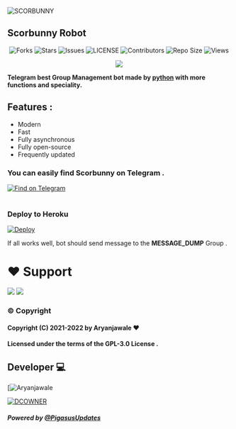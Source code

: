 ![SCORBUNNY](https://telegra.ph/file/2acc5c393ab48d22f4425.jpg) 

## Scorbunny Robot

<p align='center'>
  <img src="https://img.shields.io/github/forks/dcownerno1/SpideyRobot?style=flat-square" alt="Forks">
  <img src="https://img.shields.io/github/stars/dcownerno1/SpideyRobot?style=flat-square" alt="Stars">
  <img src="https://img.shields.io/github/issues/dcownerno1/SpideyRobot?style=flat-square" alt="Issues">
  <img src="https://img.shields.io/github/license/dcownerno1/SpideyRobot?style=flat-square" alt="LICENSE">
  <img src="https://img.shields.io/github/contributors/dcownerno1/SpideyRobot?style=flat-square" alt="Contributors">
  <img src="https://img.shields.io/github/repo-size/dcownerno1/SpideyRobot?style=flat-square" alt="Repo Size">
  <img src="https://hits.seeyoufarm.com/api/count/incr/badge.svg?url=https://github.com/dcownerno1/SpideyRobot&amp;title=Profile%20Views" alt="Views">
</p>

<p align="center">
  <a href="https://www.python.org">
    <img src="http://ForTheBadge.com/images/badges/made-with-python.svg">

  </a>
</p>


**Telegram best Group Management bot made by [python](https://python.org) with more functions and speciality.**

## **Features :**
- Modern
- Fast
- Fully asynchronous
- Fully open-source
- Frequently updated

### You can easily find Scorbunny on Telegram .

<p align='left'>
 <a href="https://telegram.dog/Scorbunnyrobot"><img src="https://img.shields.io/badge/SpideyRobot-2CA5E0?style=for-the-badge&amp;logo=telegram&amp;logoColor=yellow" alt="Find on Telegram"></a></br></br>

</p>

### Deploy to Heroku
[![Deploy](https://www.herokucdn.com/deploy/button.svg)](https://heroku.com/deploy?template=https://github.com/Aryanjawale/scorbunny)

If all works well, bot should send message to the **MESSAGE_DUMP** Group .

# ❤️ Support
<a href="https://t.me/PigasusUpdates"><img src="https://img.shields.io/badge/Join-Telegam%20Channel-red.svg?logo=Telegram"></a>
<a href="https://t.me/PigasusSupport"><img src="https://img.shields.io/badge/Join-Telegram%20Group-blue.svg?logo=telegram"></a>

### © Copyright 

#### Copyright (C) 2021-2022 by Aryanjawale ❤️️
#### Licensed under the terms of the GPL-3.0 License .

## Developer 💻 
[![Aryanjawale](https://img.shields.io/badge/Aryanjawale-red?style=for-the-badge&logo=appveyor)

[![DCOWNER](https://img.shields.io/badge/DC-OWNER-red?style=for-the-badge&logo=appveyor)](https://t.me/DreamerNo1) 

##### Powered by [@PigasusUpdates](https://telegram.dog/PigasusUpdates)
